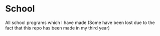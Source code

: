 # School
All school programs which I have made 
(Some have been lost due to the fact that this repo has been made in my third year)
